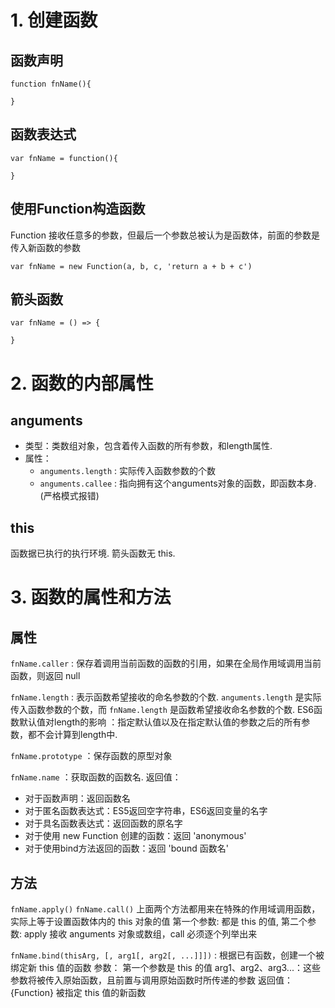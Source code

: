 # 1. 创建函数
## 函数声明
```
function fnName(){

}
```

## 函数表达式
```
var fnName = function(){

}
```

## 使用Function构造函数
Function 接收任意多的参数，但最后一个参数总被认为是函数体，前面的参数是传入新函数的参数
```
var fnName = new Function(a, b, c, 'return a + b + c')
```

## 箭头函数
```
var fnName = () => {

}
```

# 2. 函数的内部属性
## anguments
- 类型：类数组对象，包含着传入函数的所有参数，和length属性.
- 属性：  
    - `anguments.length`  : 实际传入函数参数的个数
    - `anguments.callee`  : 指向拥有这个anguments对象的函数，即函数本身.(严格模式报错)

## this
函数据已执行的执行环境.
箭头函数无 this.

# 3. 函数的属性和方法 
## 属性
`fnName.caller` : 保存着调用当前函数的函数的引用，如果在全局作用域调用当前函数，则返回 null

`fnName.length` : 表示函数希望接收的命名参数的个数.
`anguments.length` 是实际传入函数参数的个数，而 `fnName.length` 是函数希望接收命名参数的个数.
ES6函数默认值对length的影响 ：指定默认值以及在指定默认值的参数之后的所有参数，都不会计算到length中.

`fnName.prototype` ：保存函数的原型对象

`fnName.name` ：获取函数的函数名.
  返回值：
- 对于函数声明：返回函数名
- 对于匿名函数表达式：ES5返回空字符串，ES6返回变量的名字
- 对于具名函数表达式：返回函数的原名字
- 对于使用 new Function 创建的函数：返回 'anonymous'
- 对于使用bind方法返回的函数：返回 'bound 函数名'

## 方法
`fnName.apply()`  `fnName.call()`
上面两个方法都用来在特殊的作用域调用函数，实际上等于设置函数体内的 this 对象的值
第一个参数: 都是 this 的值,
第二个参数: apply 接收 anguments 对象或数组，call 必须逐个列举出来

`fnName.bind(thisArg, [, arg1[, arg2[, ...]]])` :
根据已有函数，创建一个被绑定新 this 值的函数
    参数：
        第一个参数是 this 的值
        arg1、arg2、arg3...：这些参数将被传入原始函数，且前置与调用原始函数时所传递的参数
    返回值：
        {Function} 被指定 this 值的新函数
